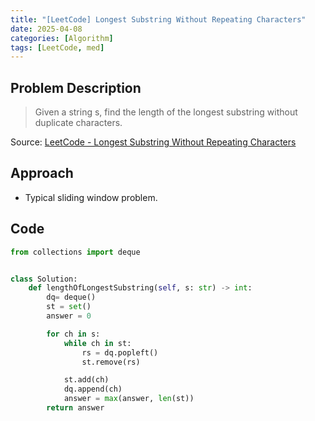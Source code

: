 ```yaml
---
title: "[LeetCode] Longest Substring Without Repeating Characters"
date: 2025-04-08
categories: [Algorithm]
tags: [LeetCode, med]
---
```


## Problem Description

> Given a string s, find the length of the longest substring without duplicate characters.

Source: [LeetCode - Longest Substring Without Repeating Characters](https://leetcode.com/problems/longest-substring-without-repeating-characters/description/)

## Approach

- Typical sliding window problem.

## Code

```python
from collections import deque


class Solution:
    def lengthOfLongestSubstring(self, s: str) -> int:
        dq= deque()
        st = set()
        answer = 0

        for ch in s:
            while ch in st:
                rs = dq.popleft()
                st.remove(rs)

            st.add(ch)
            dq.append(ch)
            answer = max(answer, len(st))
        return answer
```

